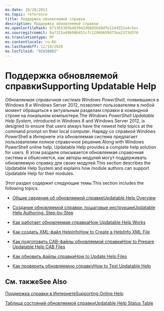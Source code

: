 ```yaml
---
ms.date: 10/28/2012
ms.topic: reference
title: Поддержка обновляемой справки
description: Поддержка обновляемой справки
ms.openlocfilehash: 671365303b403942d6085bd4dfe1244552a4c5ec
ms.sourcegitcommit: ba7315a496986451cfc1296b659d73ea2373d3f0
ms.translationtype: MT
ms.contentlocale: ru-RU
ms.lasthandoff: 12/10/2020
ms.locfileid: "92658082"
---
```

# <a name="supporting-updatable-help"></a><span data-ttu-id="1c71e-103">Поддержка обновляемой справки</span><span class="sxs-lookup"><span data-stu-id="1c71e-103">Supporting Updatable Help</span></span>

<span data-ttu-id="1c71e-104">*Обновляемая справочная система Windows PowerShell*, появившаяся в Windows 8 и Windows Server 2012, позволяет пользователям в любой момент обращаться к актуальным разделам справки в командной строке на локальном компьютере.</span><span class="sxs-lookup"><span data-stu-id="1c71e-104">The *Windows PowerShell Updatable Help System*, introduced in Windows 8 and Windows Server 2012, is designed to ensure that users always have the newest help topics at the command prompt on their local computer.</span></span> <span data-ttu-id="1c71e-105">Наряду со справкой Windows PowerShell в Интернете эта обновляемая система предлагает пользователям полное справочное решение.</span><span class="sxs-lookup"><span data-stu-id="1c71e-105">Along with Windows PowerShell online help, Updatable Help provides a complete help solution for users.</span></span> <span data-ttu-id="1c71e-106">В этом разделе описывается обновляемая справочная система и объясняется, как авторы модулей могут поддерживать обновляемую справку для своих модулей.</span><span class="sxs-lookup"><span data-stu-id="1c71e-106">This section describes the Updatable Help System and explains how module authors can support Updatable Help for their modules.</span></span>

<span data-ttu-id="1c71e-107">Этот раздел содержит следующие темы.</span><span class="sxs-lookup"><span data-stu-id="1c71e-107">This section includes the following topics.</span></span>

- [<span data-ttu-id="1c71e-108">Общие сведения об обновляемой справке</span><span class="sxs-lookup"><span data-stu-id="1c71e-108">Updatable Help Overview</span></span>](./updatable-help-overview.md)

- [<span data-ttu-id="1c71e-109">Создание обновляемой справки: пошаговые инструкции</span><span class="sxs-lookup"><span data-stu-id="1c71e-109">Updatable Help Authoring: Step-by-Step</span></span>](./updatable-help-authoring-step-by-step.md)

- [<span data-ttu-id="1c71e-110">Как работает обновляемая справка</span><span class="sxs-lookup"><span data-stu-id="1c71e-110">How Updatable Help Works</span></span>](./how-updatable-help-works.md)

- [<span data-ttu-id="1c71e-111">Как создать XML-файл HelpInfo</span><span class="sxs-lookup"><span data-stu-id="1c71e-111">How to Create a HelpInfo XML File</span></span>](./how-to-create-a-helpinfo-xml-file.md)

- [<span data-ttu-id="1c71e-112">Как подготовить CAB-файлы обновляемой справки</span><span class="sxs-lookup"><span data-stu-id="1c71e-112">How to Prepare Updatable Help CAB Files</span></span>](./how-to-prepare-updatable-help-cab-files.md)

- [<span data-ttu-id="1c71e-113">Как обновить файлы справки</span><span class="sxs-lookup"><span data-stu-id="1c71e-113">How to Update Help Files</span></span>](./how-to-update-help-files.md)

- [<span data-ttu-id="1c71e-114">Как проверить обновляемую справку</span><span class="sxs-lookup"><span data-stu-id="1c71e-114">How to Test Updatable Help</span></span>](./how-to-test-updatable-help.md)

## <a name="see-also"></a><span data-ttu-id="1c71e-115">См. также</span><span class="sxs-lookup"><span data-stu-id="1c71e-115">See Also</span></span>

[<span data-ttu-id="1c71e-116">Поддержка справки в Интернете</span><span class="sxs-lookup"><span data-stu-id="1c71e-116">Supporting Online Help</span></span>](./supporting-online-help.md)

[<span data-ttu-id="1c71e-117">Таблица состояний обновляемой справки</span><span class="sxs-lookup"><span data-stu-id="1c71e-117">Updatable Help Status Table</span></span>](/windows/deployment/deploy-whats-new)
